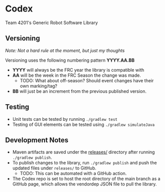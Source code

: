 # Codex
Team 4201's Generic Robot Software Library

## Versioning
_Note: Not a hard rule at the moment, but just my thoughts_

Versioning uses the following numbering pattern **YYYY.AA.BB**
* **YYYY** will always be the FRC year the library is compatible with
* **AA** will be the week in the FRC Season the change was made.
  * TODO: What about off-season? Should event changes have their own marking/tag?
* **BB** will just be an increment from the previous published version.

## Testing
* Unit tests can be tested by running `./gradlew test`
* Testing of GUI elements can be tested using `./gradlew simulateJava`

## Development Notes
* Maven artifacts are saved under the [releases/](releases) directory after running `./gradlew publish`.
* To publish changes to the library, run `./gradlew publish` and push the updated files under `releases/` to GitHub.
  * TODO: This can be automated with a GitHub action. 
* The Codex repo is set to host the root directory of the main branch as a GitHub page, which allows the vendordep JSON file to pull the library.